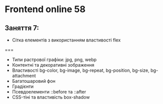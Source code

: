 # Frontend online 58

## Заняття 7:

- Сітка елементів з використанням властивості flex

===

- Типи растрової графіки: jpg, png, webp
- Контентні та декоративні зображення
- Властивості bg-color, bg-image, bg-repeat, bg-position, bg-size, bg-attachment
- Багатошаровий фон
- Градієнти
- Псевдоелементи ::before та ::after
- CSS-тіні та властивість box-shadow
